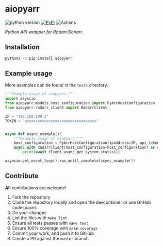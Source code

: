 # aiopyarr

![python version](https://img.shields.io/badge/Python-3.8=><=3.10-blue.svg)
[![PyPI](https://img.shields.io/pypi/v/aiopyarr)](https://pypi.org/project/aiopyarr)
![Actions](https://github.com/tkdrob/aiopyarr/workflows/Actions/badge.svg?branch=master)

_Python API wrapper for Radarr/Sonarr._

## Installation

```bash
python3 -m pip install aiopyarr
```

## Example usage

More examples can be found in the `tests` directory.

```python
"""Example usage of aiopyarr."""
import asyncio
from aiopyarr.models.host_configuration import PyArrHostConfiguration
from aiopyarr.radarr_client import RadarrClient

IP = "192.168.100.3"
TOKEN = "xxxxxxxxxxxxxxxxxxxxxxxxxxxxxxxxx"


async def async_example():
    """Example usage of aiopyarr."""
    host_configuration = PyArrHostConfiguration(ipaddress=IP, api_token=TOKEN)
    async with RadarrClient(host_configuration=host_configuration) as client:
        print(await client.async_get_system_status())

asyncio.get_event_loop().run_until_complete(async_example())
```

## Contribute

**All** contributions are welcome!

1. Fork the repository
2. Clone the repository locally and open the devcontainer or use GitHub codespaces
3. Do your changes
4. Lint the files with `make lint`
5. Ensure all tests passes with `make test`
6. Ensure 100% coverage with `make coverage`
7. Commit your work, and push it to GitHub
8. Create a PR against the `master` branch
